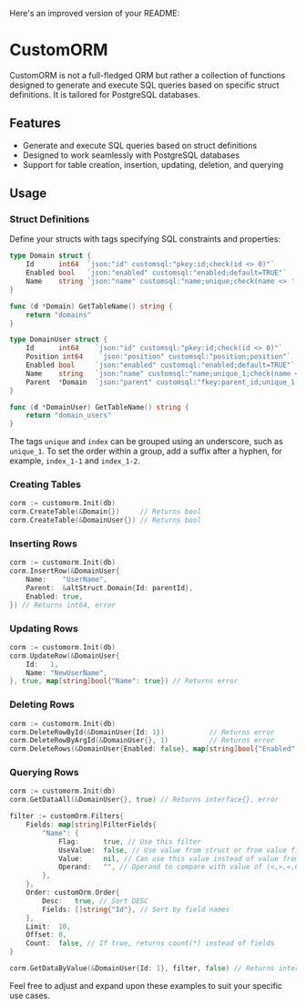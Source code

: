 Here's an improved version of your README:

# CustomORM

CustomORM is not a full-fledged ORM but rather a collection of functions designed to generate and execute SQL queries based on specific struct definitions. It is tailored for PostgreSQL databases.

## Features

- Generate and execute SQL queries based on struct definitions
- Designed to work seamlessly with PostgreSQL databases
- Support for table creation, insertion, updating, deletion, and querying

## Usage

### Struct Definitions

Define your structs with tags specifying SQL constraints and properties:

```go
type Domain struct {
	Id      int64  `json:"id" customsql:"pkey:id;check(id <> 0)"`
	Enabled bool   `json:"enabled" customsql:"enabled;default=TRUE"`
	Name    string `json:"name" customsql:"name;unique;check(name <> '')"`
}

func (d *Domain) GetTableName() string {
    return "domains"
}

type DomainUser struct {
	Id      int64    `json:"id" customsql:"pkey:id;check(id <> 0)"`
	Position int64    `json:"position" customsql:"position;position"`
	Enabled bool     `json:"enabled" customsql:"enabled;default=TRUE"`
	Name    string   `json:"name" customsql:"name;unique_1;check(name <> '')"`
	Parent  *Domain  `json:"parent" customsql:"fkey:parent_id;unique_1;check(parent_id <> 0)"`
}

func (d *DomainUser) GetTableName() string {
    return "domain_users"
}
```
The tags `unique` and `index` can be grouped using an underscore, such as `unique_1`. To set the order within a group, add a suffix after a hyphen, for example, `index_1-1` and `index_1-2`.

### Creating Tables

```go
corm := customorm.Init(db)
corm.CreateTable(&Domain{})     // Returns bool
corm.CreateTable(&DomainUser{}) // Returns bool
```

### Inserting Rows

```go
corm := customorm.Init(db)
corm.InsertRow(&DomainUser{
    Name:    "UserName",
    Parent:  &altStruct.Domain{Id: parentId},
    Enabled: true,
}) // Returns int64, error
```

### Updating Rows

```go
corm := customorm.Init(db)
corm.UpdateRow(&DomainUser{
    Id:   1,
    Name: "NewUserName",
}, true, map[string]bool{"Name": true}) // Returns error
```

### Deleting Rows

```go
corm := customorm.Init(db)
corm.DeleteRowById(&DomainUser{Id: 1})           // Returns error
corm.DeleteRowByArgId(&DomainUser{}, 1)          // Returns error
corm.DeleteRows(&DomainUser{Enabled: false}, map[string]bool{"Enabled": true}) // Returns error
```

### Querying Rows

```go
corm := customorm.Init(db)
corm.GetDataAll(&DomainUser{}, true) // Returns interface{}, error

filter := customOrm.Filters{
    Fields: map[string]FilterFields{
        "Name": {
            Flag:      true, // Use this filter
            UseValue:  false, // Use value from struct or from value field below
            Value:     nil, // Can use this value instead of value from struct
            Operand:   "", // Operand to compare with value of (<,>,=,CONTAINS,IN) default "="
        },
    },
    Order: customOrm.Order{
        Desc:   true, // Sort DESC
        Fields: []string{"Id"}, // Sort by field names
    },
    Limit:  10,
    Offset: 0,
    Count:  false, // If true, returns count(*) instead of fields
}

corm.GetDataByValue(&DomainUser{Id: 1}, filter, false) // Returns interface{}, error
```

Feel free to adjust and expand upon these examples to suit your specific use cases.